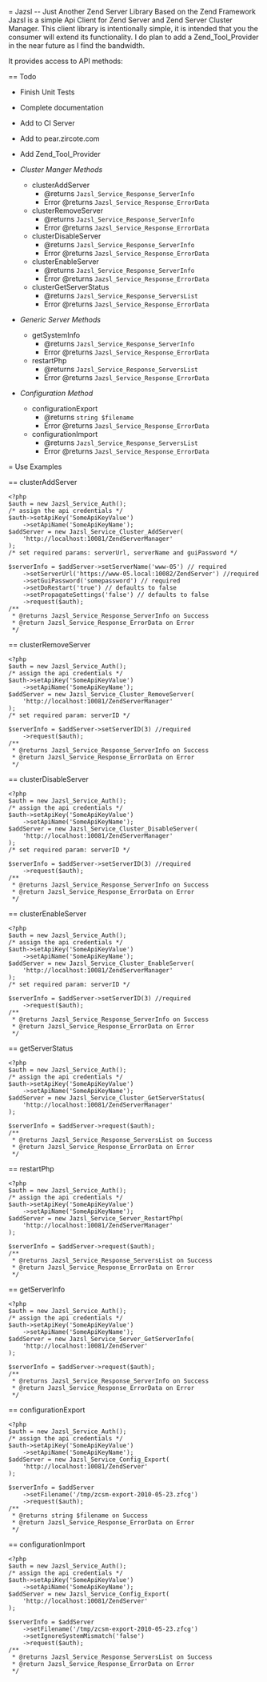 
= Jazsl -- Just Another Zend Server Library
Based on the Zend Framework Jazsl is a simple Api Client for Zend Server and Zend Server Cluster Manager. This client library is intentionally simple, it is intended that you the consumer will extend its functionality. I do plan to add a Zend_Tool_Provider in the near future as I find the bandwidth.

It provides access to API methods:

== Todo
* Finish Unit Tests
* Complete documentation
* Add to CI Server
* Add to pear.zircote.com
* Add Zend_Tool_Provider

* _Cluster Manger Methods_
  * clusterAddServer
    * @returns `Jazsl_Service_Response_ServerInfo`
    * Error @returns `Jazsl_Service_Response_ErrorData`
  * clusterRemoveServer
    * @returns `Jazsl_Service_Response_ServerInfo`
    * Error @returns `Jazsl_Service_Response_ErrorData`
  * clusterDisableServer
    * @returns `Jazsl_Service_Response_ServerInfo`
    * Error @returns `Jazsl_Service_Response_ErrorData`
  * clusterEnableServer
    * @returns `Jazsl_Service_Response_ServerInfo`
    * Error @returns `Jazsl_Service_Response_ErrorData`
  * clusterGetServerStatus
    * @returns `Jazsl_Service_Response_ServersList`
    * Error @returns `Jazsl_Service_Response_ErrorData`
* _Generic Server Methods_
  * getSystemInfo
    * @returns `Jazsl_Service_Response_ServerInfo`
    * Error @returns `Jazsl_Service_Response_ErrorData`
  * restartPhp
    * @returns `Jazsl_Service_Response_ServersList`
    * Error @returns `Jazsl_Service_Response_ErrorData`
* _Configuration Method_
  * configurationExport
    * @returns `string $filename`
    * Error @returns `Jazsl_Service_Response_ErrorData`
  * configurationImport
    * @returns `Jazsl_Service_Response_ServersList`
    * Error @returns `Jazsl_Service_Response_ErrorData`
  
= Use Examples

== clusterAddServer

    <?php
    $auth = new Jazsl_Service_Auth();
    /* assign the api credentials */
    $auth->setApiKey('SomeApiKeyValue')
        ->setApiName('SomeApiKeyName');
    $addServer = new Jazsl_Service_Cluster_AddServer(
        'http://localhost:10081/ZendServerManager'
    );
    /* set required params: serverUrl, serverName and guiPassword */ 
    
    $serverInfo = $addServer->setServerName('www-05') // required
        ->setServerUrl('https://www-05.local:10082/ZendServer') //required
        ->setGuiPassword('somepassword') // required
        ->setDoRestart('true') // defaults to false
        ->setPropagateSettings('false') // defaults to false
        ->request($auth);
    /**
     * @returns Jazsl_Service_Response_ServerInfo on Success
     * @return Jazsl_Service_Response_ErrorData on Error
     */

== clusterRemoveServer

    <?php
    $auth = new Jazsl_Service_Auth();
    /* assign the api credentials */
    $auth->setApiKey('SomeApiKeyValue')
        ->setApiName('SomeApiKeyName');
    $addServer = new Jazsl_Service_Cluster_RemoveServer(
        'http://localhost:10081/ZendServerManager'
    );
    /* set required param: serverID */ 
    
    $serverInfo = $addServer->setServerID(3) //required
        ->request($auth);
    /**
     * @returns Jazsl_Service_Response_ServerInfo on Success
     * @return Jazsl_Service_Response_ErrorData on Error
     */

== clusterDisableServer

    <?php
    $auth = new Jazsl_Service_Auth();
    /* assign the api credentials */
    $auth->setApiKey('SomeApiKeyValue')
        ->setApiName('SomeApiKeyName');
    $addServer = new Jazsl_Service_Cluster_DisableServer(
        'http://localhost:10081/ZendServerManager'
    );
    /* set required param: serverID */ 
    
    $serverInfo = $addServer->setServerID(3) //required
        ->request($auth);
    /**
     * @returns Jazsl_Service_Response_ServerInfo on Success
     * @return Jazsl_Service_Response_ErrorData on Error
     */

== clusterEnableServer

    <?php
    $auth = new Jazsl_Service_Auth();
    /* assign the api credentials */
    $auth->setApiKey('SomeApiKeyValue')
        ->setApiName('SomeApiKeyName');
    $addServer = new Jazsl_Service_Cluster_EnableServer(
        'http://localhost:10081/ZendServerManager'
    );
    /* set required param: serverID */ 
    
    $serverInfo = $addServer->setServerID(3) //required
        ->request($auth);
    /**
     * @returns Jazsl_Service_Response_ServerInfo on Success
     * @return Jazsl_Service_Response_ErrorData on Error
     */
     

== getServerStatus

    <?php
    $auth = new Jazsl_Service_Auth();
    /* assign the api credentials */
    $auth->setApiKey('SomeApiKeyValue')
        ->setApiName('SomeApiKeyName');
    $addServer = new Jazsl_Service_Cluster_GetServerStatus(
        'http://localhost:10081/ZendServerManager'
    );
    
    $serverInfo = $addServer->request($auth);
    /**
     * @returns Jazsl_Service_Response_ServersList on Success
     * @return Jazsl_Service_Response_ErrorData on Error
     */
     

== restartPhp

    <?php
    $auth = new Jazsl_Service_Auth();
    /* assign the api credentials */
    $auth->setApiKey('SomeApiKeyValue')
        ->setApiName('SomeApiKeyName');
    $addServer = new Jazsl_Service_Server_RestartPhp(
        'http://localhost:10081/ZendServerManager'
    );
    
    $serverInfo = $addServer->request($auth);
    /**
     * @returns Jazsl_Service_Response_ServersList on Success
     * @return Jazsl_Service_Response_ErrorData on Error
     */
     

== getServerInfo

    <?php
    $auth = new Jazsl_Service_Auth();
    /* assign the api credentials */
    $auth->setApiKey('SomeApiKeyValue')
        ->setApiName('SomeApiKeyName');
    $addServer = new Jazsl_Service_Server_GetServerInfo(
        'http://localhost:10081/ZendServer'
    );
    
    $serverInfo = $addServer->request($auth);
    /**
     * @returns Jazsl_Service_Response_ServerInfo on Success
     * @return Jazsl_Service_Response_ErrorData on Error
     */
     

== configurationExport

    <?php
    $auth = new Jazsl_Service_Auth();
    /* assign the api credentials */
    $auth->setApiKey('SomeApiKeyValue')
        ->setApiName('SomeApiKeyName');
    $addServer = new Jazsl_Service_Config_Export(
        'http://localhost:10081/ZendServer'
    );
    
    $serverInfo = $addServer
        ->setFilename('/tmp/zcsm-export-2010-05-23.zfcg')
        ->request($auth);
    /**
     * @returns string $filename on Success
     * @return Jazsl_Service_Response_ErrorData on Error
     */
     

== configurationImport

    <?php
    $auth = new Jazsl_Service_Auth();
    /* assign the api credentials */
    $auth->setApiKey('SomeApiKeyValue')
        ->setApiName('SomeApiKeyName');
    $addServer = new Jazsl_Service_Config_Export(
        'http://localhost:10081/ZendServer'
    );
    
    $serverInfo = $addServer
        ->setFilename('/tmp/zcsm-export-2010-05-23.zfcg')
        ->setIgnoreSystemMismatch('false')
        ->request($auth);
    /**
     * @returns Jazsl_Service_Response_ServersList on Success
     * @return Jazsl_Service_Response_ErrorData on Error
     */
     

